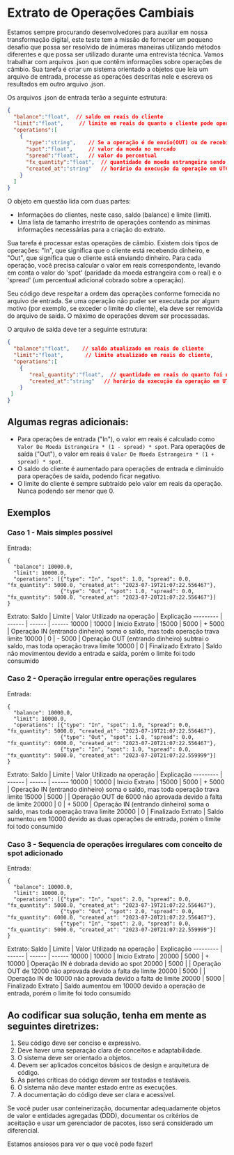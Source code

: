 # Extrato de Operações Cambiais
Estamos sempre procurando desenvolvedores para auxiliar em nossa transformação digital, este teste tem a missão de fornecer um pequeno desafio que possa ser resolvido de inúmeras maneiras utilizando métodos diferentes e que possa ser utilizado durante uma entrevista técnica. Vamos trabalhar com arquivos .json que contêm informações sobre operações de câmbio. Sua tarefa é criar um sistema orientado a objetos que leia um arquivo de entrada, processe as operações descritas nele e escreva os resultados em outro arquivo .json.  
  
Os arquivos .json de entrada terão a seguinte estrutura: 

```json
{ 
  "balance":"float",  // saldo em reais do cliente 
  "limit":"float",     // limite em reais do quanto o cliente pode operar em um período 
  "operations":[ 
    { 
      "type":"string",    // Se a operação é de envio(OUT) ou de recebimento(IN) 
      "spot":"float",     // valor da moeda no mercado 
      "spread":"float",   // valor do percentual 
      "fx_quantity":"float",  // quantidade de moeda estrangeira sendo negociada
      "created_at":"string"   // horário da execução da operação em UTC escrita segundo ISO 8601
    }
  ] 
}
``` 
O objeto em questão lida com duas partes:
- Informações do clientes, neste caso, saldo (balance) e limite (limit).
- Uma lista de tamanho irrestrito de operações contendo as minimas informações necessárias para a criação do extrato.

Sua tarefa é processar estas operações de câmbio. Existem dois tipos de operações: "In", que significa que o cliente está recebendo dinheiro, e "Out", que significa que o cliente está enviando dinheiro. Para cada operação, você precisa calcular o valor em reais correspondente, levando em conta o valor do 'spot' (paridade da moeda estrangeira com o real) e o 'spread' (um percentual adicional cobrado sobre a operação). 

Seu código deve respeitar a ordem das operações conforme fornecida no arquivo de entrada. Se uma operação não puder ser executada por algum motivo (por exemplo, se exceder o limite do cliente), ela deve ser removida do arquivo de saída. O máximo de operações devem ser processadas. 

O arquivo de saída deve ter a seguinte estrutura: 

```json
{ 
  "balance":"float",    // saldo atualizado em reais do cliente 
  "limit":"float",       // limite atualizado em reais do cliente, 
  "operations":[ 
    { 
       "real_quantity":"float",  // quantidade em reais do quanto foi negociado 
       "created_at":"string"   // horário da execução da operação em UTC escrita segundo ISO 8601
    } 
 ] 
} 
```
## Algumas regras adicionais: 

- Para operações de entrada ("In"), o valor em reais é calculado como `Valor De Moeda Estrangeira * (1 - spread) * spot`. Para operações de saída ("Out"), o valor em reais é `Valor De Moeda Estrangeira * (1 + spread) * spot`. 
- O saldo do cliente é aumentado para operações de entrada e diminuído para operações de saída, podendo ficar negativo.
- O limite do cliente é sempre subtraído pelo valor em reais da operação. Nunca podendo ser menor que 0.

## Exemplos
### Caso 1 - Mais simples possível

Entrada:
```
{
  "balance": 10000.0,
  "limit": 10000.0,
  "operations": [{"type": "In", "spot": 1.0, "spread": 0.0, "fx_quantity": 5000.0, "created_at": "2023-07-19T21:07:22.556467"},
                 {"type": "Out", "spot": 1.0, "spread": 0.0, "fx_quantity": 5000.0, "created_at": "2023-07-20T21:07:22.556467"}]
}
```

Extrato:
Saldo   | Limite | Valor Utilizado na operação | Explicação
--------- | ------ | ------ | ------
10000 | 10000 | Inicio Extrato |
15000 | 5000 | + 5000 | Operação IN (entrando dinheiro) soma o saldo, mas toda operação trava limite
10000 | 0 | - 5000 | Operação OUT (entrando dinheiro) subtrai o saldo, mas toda operação trava limite
10000 | 0 | Finalizado Extrato | Saldo não movimentou devido a entrada e saída, porém o limite foi todo consumido

### Caso 2 - Operação irregular entre operações regulares
Entrada:
```
{
  "balance": 10000.0,
  "limit": 10000.0,
  "operations": [{"type": "In", "spot": 1.0, "spread": 0.0, "fx_quantity": 5000.0, "created_at": "2023-07-19T21:07:22.556467"},
                 {"type": "Out", "spot": 1.0, "spread": 0.0, "fx_quantity": 6000.0, "created_at": "2023-07-20T21:07:22.556467"},
                 {"type": "In", "spot": 1.0, "spread": 0.0, "fx_quantity": 5000.0, "created_at": "2023-07-20T21:07:22.559999"}]
}
```

Extrato:
Saldo   | Limite | Valor Utilizado na operação | Explicação
--------- | ------ | ------ | ------
10000 | 10000 | Inicio Extrato |
15000 | 5000 | + 5000 | Operação IN (entrando dinheiro) soma o saldo, mas toda operação trava limite
15000 | 5000 |  | Operação OUT de 6000 não aprovada devido a falta de limite
20000 | 0 | + 5000 | Operação IN (entrando dinheiro) soma o saldo, mas toda operação trava limite
20000 | 0 | Finalizado Extrato | Saldo aumentou em 10000 devido as duas operações de entrada, porém o limite foi todo consumido

### Caso 3 - Sequencia de operações irregulares com conceito de spot adicionado
Entrada:
```
{
  "balance": 10000.0,
  "limit": 10000.0,
  "operations": [{"type": "In", "spot": 2.0, "spread": 0.0, "fx_quantity": 5000.0, "created_at": "2023-07-19T21:07:22.556467"},
                 {"type": "Out", "spot": 2.0, "spread": 0.0, "fx_quantity": 6000.0, "created_at": "2023-07-20T21:07:22.556467"},
                 {"type": "In", "spot": 2.0, "spread": 0.0, "fx_quantity": 5000.0, "created_at": "2023-07-20T21:07:22.559999"}]
}
```

Extrato:
Saldo   | Limite | Valor Utilizado na operação | Explicação
--------- | ------ | ------ | ------
10000 | 10000 | Inicio Extrato |
20000 | 5000 | + 10000 | Operação IN é dobrada devido ao spot
20000 | 5000 |  | Operação OUT de 12000 não aprovada devido a falta de limite
20000 | 5000 |  | Operação IN de 10000 não aprovada devido a falta de limite
20000 | 5000 | Finalizado Extrato | Saldo aumentou em 10000 devido a operação de entrada, porém o limite foi todo consumido

## Ao codificar sua solução, tenha em mente as seguintes diretrizes: 

1. Seu código deve ser conciso e expressivo. 
2. Deve haver uma separação clara de conceitos e adaptabilidade. 
3. O sistema deve ser orientado a objetos. 
4. Devem ser aplicados conceitos básicos de design e arquitetura de código. 
5. As partes críticas do código devem ser testadas e testáveis. 
6. O sistema não deve manter estado entre as execuções. 
7. A documentação do código deve ser clara e acessível. 

Se você puder usar conteinerização, documentar adequadamente objetos de valor e entidades agregadas (DDD), documentar os critérios de aceitação e usar um gerenciador de pacotes, isso será considerado um diferencial. 

Estamos ansiosos para ver o que você pode fazer!
